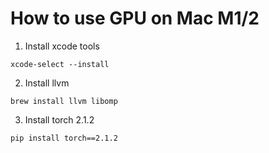 # How to use GPU on Mac M1/2

1. Install xcode tools

```
xcode-select --install
```

2. Install llvm

```
brew install llvm libomp
```

3. Install torch 2.1.2

```
pip install torch==2.1.2
```